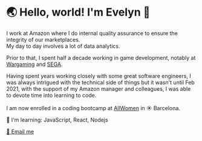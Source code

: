 # 🌏 Hello, world! I'm Evelyn 👋

I work at Amazon where I do internal quality assurance to ensure the integrity of our marketplaces.<br>
My day to day involves a lot of data analytics. 

Prior to that, I spent half a decade working in game development, notably at [Wargaming](https://na.wargaming.net/en) and [SEGA](https://www.sega.com/games).

Having spent years working closely with some great software engineers, I was always intrigued with the technical side of things but it wasn't until Feb 2021, with the support of my Amazon manager and colleagues, I was able to devote time into learning to code.<br><br>
I am now enrolled in a coding bootcamp at [AllWomen](https://www.allwomen.tech/) in ☀️ Barcelona. 

🌱 I'm learning: JavaScript, React, Nodejs

<a href="mailto:evelynhg1107@gmail.com">📧 Email me</a>
